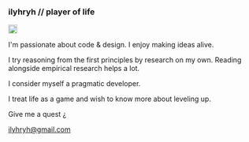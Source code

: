 ### ilyhryh // player of life

<img alt="Hello, fellow!" src="https://emojipedia-us.s3.dualstack.us-west-1.amazonaws.com/thumbs/240/apple/237/waving-hand-sign_1f44b.png" width="18px">

I'm passionate about code & design. I enjoy making ideas alive.

I try reasoning from the first principles by research on my own. Reading alongside empirical research helps a lot.

I consider myself a pragmatic developer.

I treat life as a game and wish to know more about leveling up.

Give me a quest ¿

ilyhryh@gmail.com
